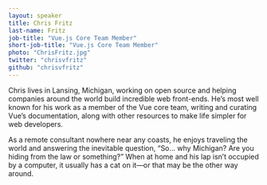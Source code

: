 ```yaml
---
layout: speaker
title: Chris Fritz
last-name: Fritz
job-title: "Vue.js Core Team Member"
short-job-title: "Vue.js Core Team Member"
photo: "ChrisFritz.jpg"
twitter: "chrisvfritz"
github: "chrisvfritz"
---
```


Chris lives in Lansing, Michigan, working on open source and helping companies around the world build incredible web front-ends. He’s most well known for his work as a member of the Vue core team, writing and curating Vue’s documentation, along with other resources to make life simpler for web developers.

As a remote consultant nowhere near any coasts, he enjoys traveling the world and answering the inevitable question, “So… why Michigan? Are you hiding from the law or something?” When at home and his lap isn’t occupied by a computer, it usually has a cat on it—or that may be the other way around.
